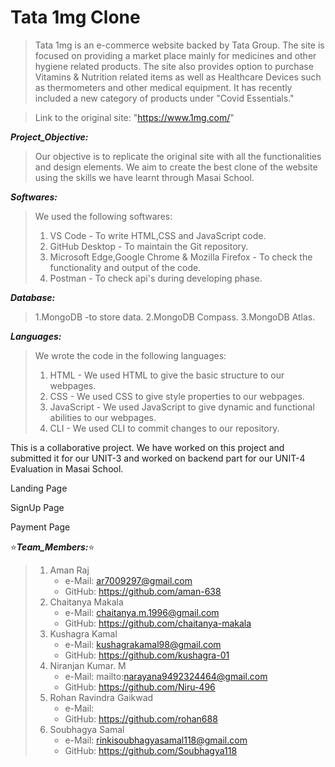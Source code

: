 # Tata 1mg Clone

>Tata 1mg is an e-commerce website backed by Tata Group. The site is focused on providing a market place mainly for medicines and other hygiene related products. The site also provides option to purchase Vitamins & Nutrition related items as well as Healthcare Devices such as thermometers and other medical equipment. It has recently included a new category of products under "Covid Essentials."

>Link to the original site: "https://www.1mg.com/"

***Project_Objective:***
>Our objective is to replicate the original site with all the functionalities and design elements. We aim to create the best clone of the website using the skills we have learnt through Masai School.

***Softwares:***
>We used the following softwares: 
>1. VS Code - To write HTML,CSS and JavaScript code. 
>2. GitHub Desktop - To maintain the Git repository. 
>3. Microsoft Edge,Google Chrome & Mozilla Firefox - To check the functionality and output of the code.
>4. Postman - To check api's during developing phase.

***Database:***
>1.MongoDB -to store data.
>2.MongoDB Compass.
>3.MongoDB Atlas. 

***Languages:***
>We wrote the code in the following languages: 
>1. HTML - We used HTML to give the basic structure to our webpages. 
>2. CSS - We used CSS to give style properties to our webpages. 
>3. JavaScript - We used JavaScript to give dynamic and functional abilities to our webpages. 
>4. CLI - We used CLI to commit changes to our repository.


This is a collaborative project. We have worked on this project and submitted it for our UNIT-3 and worked on backend part for our UNIT-4 Evaluation in Masai School.

 Landing Page
<img src="https://miro.medium.com/max/875/1*7oJiRYjb_79cQUc7WAkE5Q.png" alt="">

 SignUp Page
<img src="https://miro.medium.com/max/875/1*8013OAatmB-b9NGcd3SmAA.png" alt="">

 Payment Page
<img src="https://miro.medium.com/max/875/1*nGiKh_aiU-BqxxfhqCelMw.png" alt="">


:star:***Team_Members:***:star: 
  >1. Aman Raj
   >    - e-Mail: ar7009297@gmail.com
   >    - GitHub: https://github.com/aman-638 
  >2. Chaitanya Makala
   >    - e-Mail: chaitanya.m.1996@gmail.com
   >    - GitHub: https://github.com/chaitanya-makala 
  >3. Kushagra Kamal
   >    - e-Mail: kushagrakamal98@gmail.com
   >    - GitHub: https://github.com/kushagra-01 
  >4. Niranjan Kumar. M
   >    - e-Mail: mailto:narayana9492324464@gmail.com
   >    - GitHub: https://github.com/Niru-496 
  >5. Rohan Ravindra Gaikwad
   >    - e-Mail: 
   >    - GitHub: https://github.com/rohan688 
  >6. Soubhagya Samal
   >    - e-Mail: rinkisoubhagyasamal118@gmail.com
   >    - GitHub: https://github.com/Soubhagya118



